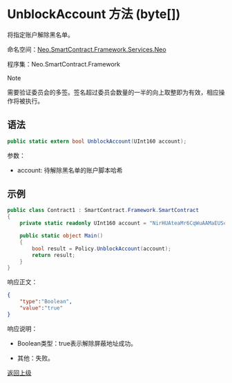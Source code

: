 # UnblockAccount 方法 (byte[])

将指定账户解除黑名单。

命名空间：[Neo.SmartContract.Framework.Services.Neo](../../neo.md)

程序集：Neo.SmartContract.Framework

> [!Note]
>
> 需要验证委员会的多签。签名超过委员会数量的一半的向上取整即为有效，相应操作将被执行。

## 语法

```c#
public static extern bool UnblockAccount(UInt160 account);
```

参数：

- account: 待解除黑名单的账户脚本哈希

## 示例

```c#
public class Contract1 : SmartContract.Framework.SmartContract
{
    private static readonly UInt160 account = "NirHUAteaMr6CqWuAAMaEUScPcS3FDKebM".ToScriptHash();

    public static object Main()
    {
        bool result = Policy.UnblockAccount(account);
        return result;
    }
}
```

响应正文：

```json
{
	"type":"Boolean",
	"value":"true"
}
```

响应说明：

- Boolean类型：true表示解除屏蔽地址成功。

- 其他：失败。

[返回上级](../Policy.md)
